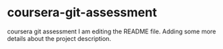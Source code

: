 # coursera-git-assessment
coursera git assessment
I am editing the README file. Adding some more details about the project description.
